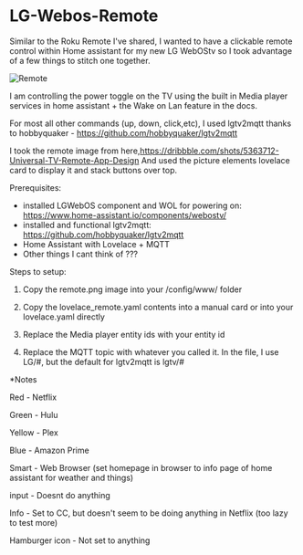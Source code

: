 # LG-Webos-Remote
Similar to the Roku Remote I've shared, I wanted to have a clickable remote control within Home assistant for my new LG WebOStv so I took advantage of a few things to stitch one together.

![Remote](https://github.com/moistgun/LG-Webos-Remote/blob/master/remote.png)

I am controlling the power toggle on the TV using the built in Media player services in home assistant + the Wake on Lan feature in the docs.

For most all other commands (up, down, click,etc), I used lgtv2mqtt thanks to hobbyquaker - https://github.com/hobbyquaker/lgtv2mqtt

I took the remote image from here,https://dribbble.com/shots/5363712-Universal-TV-Remote-App-Design
And used the picture elements lovelace card to display it and stack buttons over top.

Prerequisites: 

- installed LGWebOS component and WOL for powering on: https://www.home-assistant.io/components/webostv/
- installed and functional lgtv2mqtt: https://github.com/hobbyquaker/lgtv2mqtt
- Home Assistant with Lovelace + MQTT
- Other things I cant think of ???

Steps to setup:

1) Copy the remote.png image into your /config/www/ folder

2) Copy the lovelace_remote.yaml contents into a manual card or into your lovelace.yaml directly

3) Replace the Media player entity ids with your entity id

4) Replace the MQTT topic with whatever you called it. In the file, I use LG/#, but the default for lgtv2mqtt is lgtv/#


*Notes

Red - Netflix

Green - Hulu

Yellow - Plex

Blue - Amazon Prime

Smart - Web Browser (set homepage in browser to info page of home assistant for weather and things)

input - Doesnt do anything

Info - Set to CC, but doesn't seem to be doing anything in Netflix (too lazy to test more)

Hamburger icon - Not set to anything
